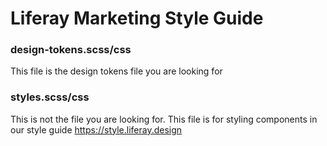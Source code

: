 # Liferay Marketing Style Guide

### design-tokens.scss/css
This file is the design tokens file you are looking for

### styles.scss/css
This is not the file you are looking for. This file is for styling components in our style guide https://style.liferay.design
